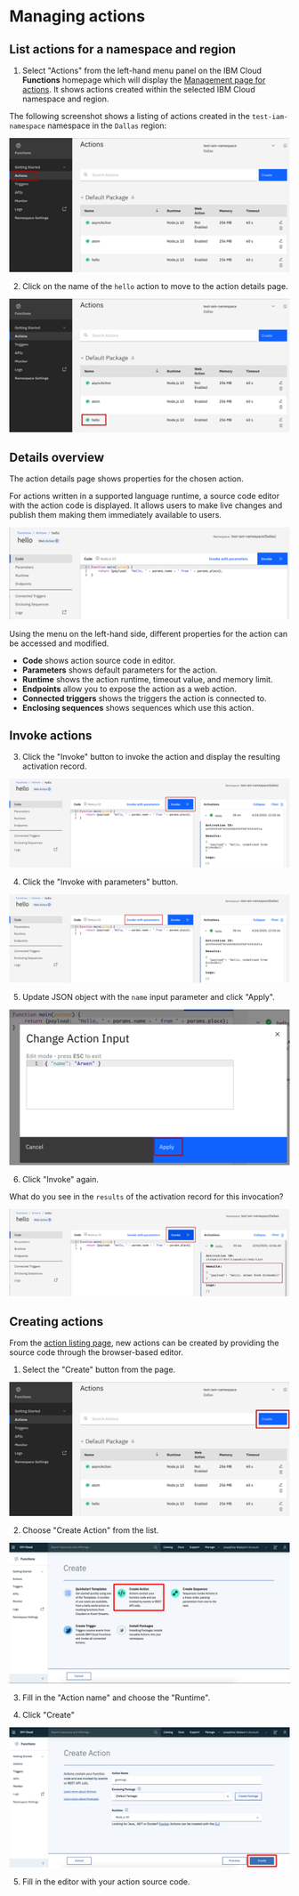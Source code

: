 # Managing actions

## List actions for a namespace and region

1. Select "Actions" from the left-hand menu panel on the IBM Cloud **Functions** homepage which will display the [Management page for actions](https://cloud.ibm.com/functions/actions). It shows actions created within the selected IBM Cloud namespace and region.

The following screenshot shows a listing of actions created in the `test-iam-namespace` namespace in the `Dallas` region:

![action listing page](images/101-ex5-action-list.png)

2. Click on the name of the `hello` action to move to the action details page.

![Select the hello action](images/101-ex5-action-list-select.png)

## Details overview

The action details page shows properties for the chosen action.

For actions written in a supported language runtime, a source code editor with the action code is displayed. It allows users to make live changes and publish them making them immediately available to users.

![action details page](images/101-ex5-action-details.png)

Using the menu on the left-hand side, different properties for the action can be accessed and modified.

* **Code** shows action source code in editor.
* **Parameters** shows default parameters for the action.
* **Runtime** shows the action runtime, timeout value, and memory limit.
* **Endpoints** allow you to expose the action as a web action.
* **Connected triggers** shows the triggers the action is connected to.
* **Enclosing sequences** shows sequences which use this action.

## Invoke actions

3. Click the "Invoke" button to invoke the action and display the resulting activation record.

![Invoke an action](images/101-ex5-action-invoke.png)

4. Click the "Invoke with parameters" button.

![Invoke an action with parameters](images/101-ex5-action-invoke-with-params.png)

5. Update JSON object with the `name` input parameter and click "Apply".

![Change action input parameters](images/101-ex5-action-change-params.png)

6. Click "Invoke" again.

What do you see in the `results` of the activation record for this invocation?

![Invoke action with parameters](images/101-ex5-action-invoke-with-name-param.png)

## Creating actions

From the [action listing page](https://cloud.ibm.com/functions/actions), new actions can be created by providing the source code through the browser-based editor.

1. Select the "Create" button from the page.

![Create a new action](images/101-ex5-action-create.png)

2. Choose "Create Action" from the list.

![Creating an action](images/101-ex5-creating-action-list.png)

3. Fill in the "Action name" and choose the "Runtime".

4. Click "Create"

![Creating an action](images/101-ex5-creating-action-modal.png)

5. Fill in the editor with your action source code.
